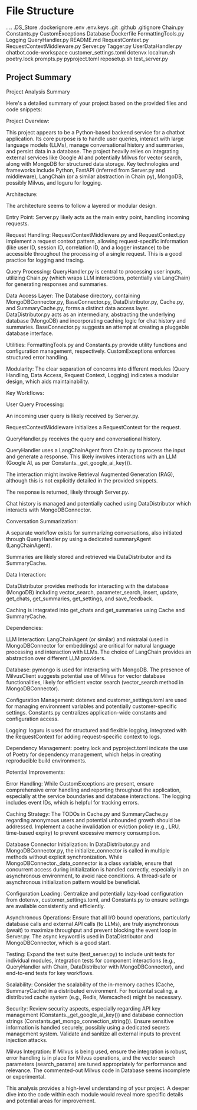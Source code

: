 # File Structure

.
..
.DS_Store
.dockerignore
.env
.env.keys
.git
.github
.gitignore
Chain.py
Constants.py
CustomExceptions
Database
Dockerfile
FormattingTools.py
Logging
QueryHandler.py
README.md
RequestContext.py
RequestContextMiddleware.py
Server.py
Tagger.py
UserDataHandler.py
chatbot.code-workspace
customer_settings.toml
dotenvx
localrun.sh
poetry.lock
prompts.py
pyproject.toml
reposetup.sh
test_server.py

## Project Summary

Project Analysis Summary

Here's a detailed summary of your project based on the provided files and code snippets:

Project Overview:

This project appears to be a Python-based backend service for a chatbot application. Its core purpose is to handle user queries, interact with large language models (LLMs), manage conversational history and summaries, and persist data in a database. The project heavily relies on integrating external services like Google AI and potentially Milvus for vector search, along with MongoDB for structured data storage. Key technologies and frameworks include Python, FastAPI (inferred from Server.py and middleware), LangChain (or a similar abstraction in Chain.py), MongoDB, possibly Milvus, and loguru for logging.

Architecture:

The architecture seems to follow a layered or modular design.

Entry Point: Server.py likely acts as the main entry point, handling incoming requests.

Request Handling: RequestContextMiddleware.py and RequestContext.py implement a request context pattern, allowing request-specific information (like user ID, session ID, correlation ID, and a logger instance) to be accessible throughout the processing of a single request. This is a good practice for logging and tracing.

Query Processing: QueryHandler.py is central to processing user inputs, utilizing Chain.py (which wraps LLM interactions, potentially via LangChain) for generating responses and summaries.

Data Access Layer: The Database directory, containing MongoDBConnector.py, BaseConnector.py, DataDistributor.py, Cache.py, and SummaryCache.py, forms a distinct data access layer. DataDistributor.py acts as an intermediary, abstracting the underlying database (MongoDB) and incorporating caching logic for chat history and summaries. BaseConnector.py suggests an attempt at creating a pluggable database interface.

Utilities: FormattingTools.py and Constants.py provide utility functions and configuration management, respectively. CustomExceptions enforces structured error handling.

Modularity: The clear separation of concerns into different modules (Query Handling, Data Access, Request Context, Logging) indicates a modular design, which aids maintainability.

Key Workflows:

User Query Processing:

An incoming user query is likely received by Server.py.

RequestContextMiddleware initializes a RequestContext for the request.

QueryHandler.py receives the query and conversational history.

QueryHandler uses a LangChainAgent from Chain.py to process the input and generate a response. This likely involves interactions with an LLM (Google AI, as per Constants.\_get_google_ai_key()).

The interaction might involve Retrieval Augmented Generation (RAG), although this is not explicitly detailed in the provided snippets.

The response is returned, likely through Server.py.

Chat history is managed and potentially cached using DataDistributor which interacts with MongoDBConnector.

Conversation Summarization:

A separate workflow exists for summarizing conversations, also initiated through QueryHandler.py using a dedicated summaryAgent (LangChainAgent).

Summaries are likely stored and retrieved via DataDistributor and its SummaryCache.

Data Interaction:

DataDistributor provides methods for interacting with the database (MongoDB) including vector_search, parameter_search, insert, update, get_chats, get_summaries, get_settings, and save_feedback.

Caching is integrated into get_chats and get_summaries using Cache and SummaryCache.

Dependencies:

LLM Interaction: LangChainAgent (or similar) and mistralai (used in MongoDBConnector for embeddings) are critical for natural language processing and interaction with LLMs. The choice of LangChain provides an abstraction over different LLM providers.

Database: pymongo is used for interacting with MongoDB. The presence of MilvusClient suggests potential use of Milvus for vector database functionalities, likely for efficient vector search (vector_search method in MongoDBConnector).

Configuration Management: dotenvx and customer_settings.toml are used for managing environment variables and potentially customer-specific settings. Constants.py centralizes application-wide constants and configuration access.

Logging: loguru is used for structured and flexible logging, integrated with the RequestContext for adding request-specific context to logs.

Dependency Management: poetry.lock and pyproject.toml indicate the use of Poetry for dependency management, which helps in creating reproducible build environments.

Potential Improvements:

Error Handling: While CustomExceptions are present, ensure comprehensive error handling and reporting throughout the application, especially at the service boundaries and database interactions. The logging includes event IDs, which is helpful for tracking errors.

Caching Strategy: The TODOs in Cache.py and SummaryCache.py regarding anonymous users and potential unbounded growth should be addressed. Implement a cache invalidation or eviction policy (e.g., LRU, time-based expiry) to prevent excessive memory consumption.

Database Connector Initialization: In DataDistributor.py and MongoDBConnector.py, the initialize_connector is called in multiple methods without explicit synchronization. While MongoDBConnector.\_data_connector is a class variable, ensure that concurrent access during initialization is handled correctly, especially in an asynchronous environment, to avoid race conditions. A thread-safe or asynchronous initialization pattern would be beneficial.

Configuration Loading: Centralize and potentially lazy-load configuration from dotenvx, customer_settings.toml, and Constants.py to ensure settings are available consistently and efficiently.

Asynchronous Operations: Ensure that all I/O bound operations, particularly database calls and external API calls (to LLMs), are truly asynchronous (await) to maximize throughput and prevent blocking the event loop in Server.py. The async keyword is used in DataDistributor and MongoDBConnector, which is a good start.

Testing: Expand the test suite (test_server.py) to include unit tests for individual modules, integration tests for component interactions (e.g., QueryHandler with Chain, DataDistributor with MongoDBConnector), and end-to-end tests for key workflows.

Scalability: Consider the scalability of the in-memory caches (Cache, SummaryCache) in a distributed environment. For horizontal scaling, a distributed cache system (e.g., Redis, Memcached) might be necessary.

Security: Review security aspects, especially regarding API key management (Constants.\_get_google_ai_key()) and database connection strings (Constants.get_mongo_connection_string()). Ensure sensitive information is handled securely, possibly using a dedicated secrets management system. Validate and sanitize all external inputs to prevent injection attacks.

Milvus Integration: If Milvus is being used, ensure the integration is robust, error handling is in place for Milvus operations, and the vector search parameters (search_params) are tuned appropriately for performance and relevance. The commented-out Milvus code in Database seems incomplete or experimental.

This analysis provides a high-level understanding of your project. A deeper dive into the code within each module would reveal more specific details and potential areas for improvement.
